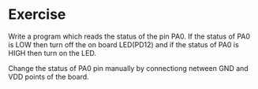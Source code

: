 # Exercise

Write a program which reads the status of the pin PA0. If the status of PA0 is LOW then turn off the on board LED(PD12) and if the status of PA0 is HIGH then turn on the LED.

Change the status of PA0 pin manually by connectiong netween GND and VDD points of the board.
